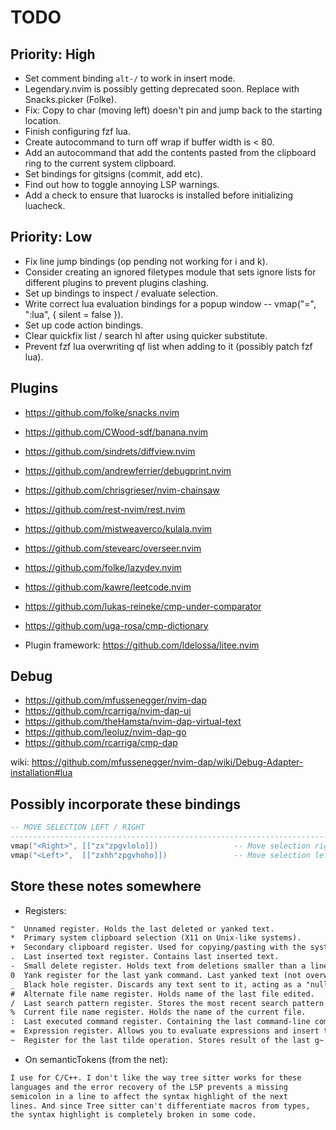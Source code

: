 # TODO

## Priority: High

- Set comment binding `alt-/` to work in insert mode.
- Legendary.nvim is possibly getting deprecated soon. Replace with Snacks.picker (Folke).
- Fix: Copy to char (moving left) doesn't pin and jump back to the starting location.
- Finish configuring fzf lua.
- Create autocommand to turn off wrap if buffer width is < 80.
- Add an autocommand that add the contents pasted from the clipboard ring to the current system clipboard.
- Set bindings for gitsigns (commit, add etc).
- Find out how to toggle annoying LSP warnings.
- Add a check to ensure that luarocks is installed before initializing luacheck.

## Priority: Low

- Fix line jump bindings (op pending not working for i and k).
- Consider creating an ignored filetypes module that sets ignore lists for different plugins to prevent plugins clashing.
- Set up bindings to inspect / evaluate selection.
- Write correct lua evaluation bindings for a popup window -- vmap("=", ":lua<CR>", { silent = false }).
- Set up code action bindings.
- Clear quickfix list / search hl after using quicker substitute.
- Prevent fzf lua overwriting qf list when adding to it (possibly patch fzf lua).

## Plugins

- https://github.com/folke/snacks.nvim
- https://github.com/CWood-sdf/banana.nvim
- https://github.com/sindrets/diffview.nvim
- https://github.com/andrewferrier/debugprint.nvim
- https://github.com/chrisgrieser/nvim-chainsaw
- https://github.com/rest-nvim/rest.nvim
- https://github.com/mistweaverco/kulala.nvim
- https://github.com/stevearc/overseer.nvim
- https://github.com/folke/lazydev.nvim
- https://github.com/kawre/leetcode.nvim
- https://github.com/lukas-reineke/cmp-under-comparator
- https://github.com/uga-rosa/cmp-dictionary

- Plugin framework: https://github.com/ldelossa/litee.nvim

## Debug

- https://github.com/mfussenegger/nvim-dap
- https://github.com/rcarriga/nvim-dap-ui
- https://github.com/theHamsta/nvim-dap-virtual-text
- https://github.com/leoluz/nvim-dap-go
- https://github.com/rcarriga/cmp-dap

wiki: https://github.com/mfussenegger/nvim-dap/wiki/Debug-Adapter-installation#lua

## Possibly incorporate these bindings

```lua
-- MOVE SELECTION LEFT / RIGHT
--------------------------------------------------------------------------------
vmap("<Right>", [["zx"zpgvlolo]])                 -- Move selection right
vmap("<Left>",  [["zxhh"zpgvhoho]])               -- Move selection left
```

## Store these notes somewhere

- Registers:
```txt
"  Unnamed register. Holds the last deleted or yanked text.
*  Primary system clipboard selection (X11 on Unix-like systems).
+  Secondary clipboard register. Used for copying/pasting with the system clipboard.
.  Last inserted text register. Contains last inserted text.
-  Small delete register. Holds text from deletions smaller than a line (like dw).
0  Yank register for the last yank command. Last yanked text (not overwritten by deletes).
_  Black hole register. Discards any text sent to it, acting as a "null" register.
#  Alternate file name register. Holds name of the last file edited.
/  Last search pattern register. Stores the most recent search pattern.
%  Current file name register. Holds the name of the current file.
:  Last executed command register. Containing the last command-line command entered.
=  Expression register. Allows you to evaluate expressions and insert the result.
~  Register for the last tilde operation. Stores result of the last g~ or ~ operation.
```

- On semanticTokens (from the net):
```txt
I use for C/C++. I don't like the way tree sitter works for these
languages and the error recovery of the LSP prevents a missing
semicolon in a line to affect the syntax highlight of the next
lines. And since Tree sitter can't differentiate macros from types,
the syntax highlight is completely broken in some code.
```
